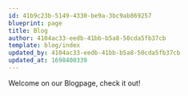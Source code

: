 ```yaml
---
id: 41b9c23b-5149-4330-be9a-3bc9ab869257
blueprint: page
title: Blog
author: 4104ac33-eedb-41bb-b5a8-50cda5fb37cb
template: blog/index
updated_by: 4104ac33-eedb-41bb-b5a8-50cda5fb37cb
updated_at: 1698400339
---
```

Welcome on our Blogpage, check it out!